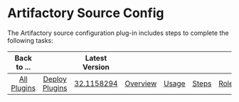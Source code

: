 
# Artifactory Source Config


The Artifactory source configuration plug-in includes steps to complete the following tasks:

|Back to ...||Latest Version||||||
| :---: | :---: | :---: | :---: | :---: | :---: | :---: | :---: |
|[All Plugins](../../index.md)|[Deploy Plugins](../README.md)|[32.1158294](https://raw.githubusercontent.com/UrbanCode/IBM-UCD-PLUGINS/main/files/ArtifactorySourceConfig/ucd-ArtifactorySourceConfig-32.1158294.zip)|[Overview](overview.md)|[Usage](usage.md)|[Steps](steps.md)|[Roles](roles.md)|[Downloads](downloads.md)|


